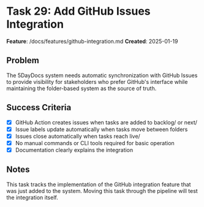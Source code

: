 # Task 29: Add GitHub Issues Integration

**Feature**: /docs/features/github-integration.md
**Created**: 2025-01-19

## Problem
The 5DayDocs system needs automatic synchronization with GitHub Issues to provide visibility for stakeholders who prefer GitHub's interface while maintaining the folder-based system as the source of truth.

## Success Criteria
- [x] GitHub Action creates issues when tasks are added to backlog/ or next/
- [x] Issue labels update automatically when tasks move between folders
- [x] Issues close automatically when tasks reach live/
- [x] No manual commands or CLI tools required for basic operation
- [x] Documentation clearly explains the integration

## Notes
This task tracks the implementation of the GitHub integration feature that was just added to the system. Moving this task through the pipeline will test the integration itself.
